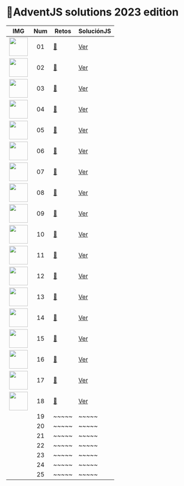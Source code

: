# 🎄AdventJS solutions 2023 edition



| IMG                                                                                              | Num  | Retos                                                           |  SoluciónJS                                                                     | 
| ------------------------------------------------------------------------------------------------ | :-: | ------------------------------------------------------------------------- | ---------------------------------------------------------------------------------- | 
|<img src="https://adventjs.dev/challenges-2023/1.png" width="50" style="object-fit: contain;"/>|01|[🎁](https://adventjs.dev/es/challenges/2023/1)|[Ver](https://github.com/mariaelisaaraya/adventJS2023/blob/master/challenge01/index.js)| 
|<img src="https://adventjs.dev/challenges-2023/2.png" width="50" style="object-fit: contain;"/>|02|[🎁](https://adventjs.dev/es/challenges/2023/2)|[Ver](https://github.com/mariaelisaaraya/adventJS2023/blob/master/challenge02/index.js)|
|<img src="https://adventjs.dev/challenges-2023/3.png" width="50" style="object-fit: contain;"/>|03|[🎁](https://adventjs.dev/es/challenges/2023/3)|[Ver](https://github.com/mariaelisaaraya/adventJS2023/blob/master/challenge03/index.js)|
|<img src="https://adventjs.dev/challenges-2023/4.png" width="50" style="object-fit: contain;"/>|04|[🎁](https://adventjs.dev/es/challenges/2023/4)|[Ver](https://github.com/mariaelisaaraya/adventJS2023/blob/master/challenge04/index.js)|
|<img src="https://adventjs.dev/challenges-2023/5.png" width="50" style="object-fit: contain;"/>|05|[🎁](https://adventjs.dev/es/challenges/2023/5)|[Ver](https://github.com/mariaelisaaraya/adventJS2023/blob/master/challenge05/index.js)|
|<img src="https://adventjs.dev/challenges-2023/6.png" width="50" style="object-fit: contain;"/>|06|[🎁](https://adventjs.dev/es/challenges/2023/6)|[Ver](https://github.com/mariaelisaaraya/adventJS2023/blob/master/challenge06/index.js)|
|<img src="https://adventjs.dev/challenges-2023/7.png" width="50" style="object-fit: contain;"/>|07|[🎁](https://adventjs.dev/es/challenges/2023/7)|[Ver](https://github.com/mariaelisaaraya/adventJS2023/blob/master/challenge07/index.js)|
|<img src="https://adventjs.dev/challenges-2023/8.png" width="50" style="object-fit: contain;"/>|08|[🎁](https://adventjs.dev/es/challenges/2023/8)|[Ver](https://github.com/mariaelisaaraya/adventJS2023/blob/master/challenge08/index.js)|
|<img src="https://adventjs.dev/challenges-2023/9.png" width="50" style="object-fit: contain;"/>|09|[🎁](https://adventjs.dev/es/challenges/2023/9)|[Ver](https://github.com/mariaelisaaraya/adventJS2023/blob/master/challenge09/index.js)|
|<img src="https://adventjs.dev/challenges-2023/10.png" width="50" style="object-fit: contain;"/>|10|[🎁](https://adventjs.dev/es/challenges/2023/10)|[Ver](https://github.com/mariaelisaaraya/adventJS2023/blob/master/challenge10/index.js)|
|<img src="https://adventjs.dev/challenges-2023/11.png" width="50" style="object-fit: contain;"/>|11|[🎁](https://adventjs.dev/es/challenges/2023/11)|[Ver](https://github.com/mariaelisaaraya/adventJS2023/blob/master/challenge11/index.js)|
|<img src="https://adventjs.dev/challenges-2023/12.png" width="50" style="object-fit: contain;"/>|12|[🎁](https://adventjs.dev/es/challenges/2023/12)|[Ver](https://github.com/mariaelisaaraya/adventJS2023/blob/master/challenge12/index.js)|
|<img src="https://adventjs.dev/challenges-2023/13.png" width="50" style="object-fit: contain;"/>|13|[🎁](https://adventjs.dev/es/challenges/2023/13)|[Ver](https://github.com/mariaelisaaraya/adventJS2023/blob/master/challenge13/index.js)|
|<img src="https://adventjs.dev/challenges-2023/14.png" width="50" style="object-fit: contain;"/>|14|[🎁](https://adventjs.dev/es/challenges/2023/14)|[Ver](https://github.com/mariaelisaaraya/adventJS2023/blob/master/challenge14/index.js)|
|<img src="https://adventjs.dev/challenges-2023/15.png" width="50" style="object-fit: contain;"/>|15|[🎁](https://adventjs.dev/es/challenges/2023/15)|[Ver](https://github.com/mariaelisaaraya/adventJS2023/blob/master/challenge15/index.js)|
|<img src="https://adventjs.dev/challenges-2023/16.png" width="50" style="object-fit: contain;"/>|16|[🎁](https://adventjs.dev/es/challenges/2023/16)|[Ver](https://github.com/mariaelisaaraya/adventJS2023/blob/master/challenge16/index.js)|
|<img src="https://adventjs.dev/challenges-2023/17.png" width="50" style="object-fit: contain;"/>|17|[🎁](https://adventjs.dev/es/challenges/2023/17)|[Ver](https://github.com/mariaelisaaraya/adventJS2023/blob/master/challenge17/index.js)|
|<img src="https://adventjs.dev/challenges-2023/18.png" width="50" style="object-fit: contain;"/>|18|[🎁](https://adventjs.dev/es/challenges/2023/18)|[Ver](https://github.com/mariaelisaaraya/adventJS2023/blob/master/challenge18/index.js)|
|                                                                                                  | 19  | ~~~~~| ~~~~~                                                                              | 
|                                                                                                  | 20  | ~~~~~| ~~~~~                                                                              |
|                                                                                                  | 21  | ~~~~~| ~~~~~                                                                              |
|                                                                                                  | 22  | ~~~~~| ~~~~~                                                                              | 
|                                                                                                  | 23  | ~~~~~| ~~~~~                                                                              | 
|                                                                                                  | 24  | ~~~~~| ~~~~~                                                                              |
|                                                                                                  | 25  | ~~~~~| ~~~~~                                                                              |  
